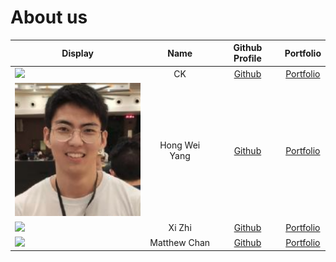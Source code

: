 # About us

Display | Name | Github Profile | Portfolio 
--------|:----:|:--------------:|:---------:
![](https://via.placeholder.com/100.png?text=Photo) | CK | [Github](https://github.com/synCKun) | [Portfolio](../team/synckun.md)
![](../docs/images/weiyangselfiee.png) | Hong Wei Yang | [Github](https://github.com/MeLoveCarbs) | [Portfolio](../team/melovecarbs.md)
![](https://via.placeholder.com/100.png?text=Photo) | Xi Zhi | [Github](https://github.com/lowxizhi) | [Portfolio](../team/lowxizhi.md)
![](https://via.placeholder.com/100.png?text=Photo) | Matthew Chan | [Github](https://github.com/matthewc97) | [Portfolio](../team/matthewc97.md)
